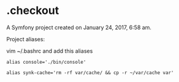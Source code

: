 .checkout
=========

A Symfony project created on January 24, 2017, 6:58 am.

Project aliases:

vim ~/.bashrc and add this aliases

`alias console='./bin/console'`

`alias synk-cache='rm -rf var/cache/ && cp -r ~/var/cache var'`
